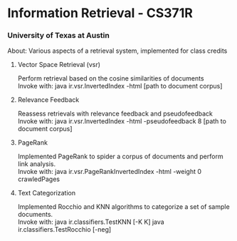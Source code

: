 <h1>Information Retrieval - CS371R</h1>

<h3>University of Texas at Austin </h3>

<p>About:
  Various aspects of a retrieval system, implemented for class credits</p>

<ol>
<li> Vector Space Retrieval (vsr)</li>
  <p>Perform retrieval based on the cosine similarities of documents
  <br />
  Invoke with:
  java ir.vsr.InvertedIndex  -html [path to document corpus]</p>
<li>Relevance Feedback</li>
  <p>Reassess retrievals with relevance feedback and pseudofeedback
  <br />
  Invoke with:
  java ir.vsr.InvertedIndex -html -pseudofeedback 8 [path to document corpus]</p>

<li>PageRank</li>
  <p>Implemented PageRank to spider a corpus of documents and perform link analysis. 
   <br />
  Invoke with: 
  java ir.vsr.PageRankInvertedIndex -html -weight 0 crawledPages</p>

<li>Text Categorization</li>
  <p>Implemented Rocchio and KNN algorithms to categorize a set of sample documents. 
    <br />
  Invoke with:
  java ir.classifiers.TestKNN [-K K]
  java ir.classifiers.TestRocchio [-neg]</p>
